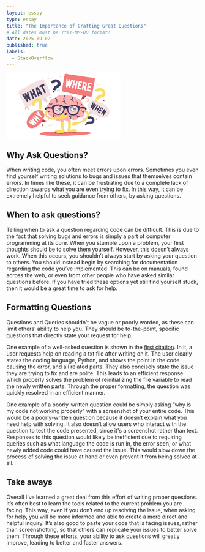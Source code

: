 ```yaml
---
layout: essay
type: essay
title: "The Importance of Crafting Great Questions"
# All dates must be YYYY-MM-DD format!
date: 2025-09-02
published: true
labels:
  - StackOverflow
---
```


<img width="300px" class="rounded float-start pe-4" src="../img/queryimg.png">

## Why Ask Questions?

When writing code, you often meet errors upon errors. Sometimes you even find yourself writing solutions to bugs and issues that themselves contain errors. In times like these, it can be frustrating due to a complete lack of direction towards what you are even trying to fix. In this way, it can be extremely helpful to seek guidance from others, by asking questions.

## When to ask questions?

Telling when to ask a question regarding code can be difficult. This is due to the fact that solving bugs and errors is simply a part of computer programming at its core. When you stumble upon a problem, your first thoughts should be to solve them yourself. However, this doesn’t always work. When this occurs, you shouldn’t always start by asking your question to others. You should instead begin by searching for documentation regarding the code you’ve implemented. This can be on manuals, found across the web, or even from other people who have asked similar questions before. If you have tried these options yet still find yourself stuck, then it would be a great time to ask for help.

## Formatting Questions

Questions and Queries shouldn’t be vague or poorly worded, as these can limit others’ ability to help you. They should be to-the-point, specific questions that directly state your request for help. 

One example of a well-asked question is shown in the [first citation](https://stackoverflow.com/questions/58775663/python-not-reading-file-correctly). In it, a user requests help on reading a txt file after writing on it. The user clearly states the coding language, Python, and shows the point in the code causing the error, and all related parts. They also concisely state the issue they are trying to fix and are polite. This leads to an efficient response which properly solves the problem of reinitializing the file variable to read the newly written parts. Through the proper formatting, the question was quickly resolved in an efficient manner.

One example of a poorly-written question could be simply asking “why is my code not working properly” with a screenshot of your entire code. This would be a poorly-written question because it doesn’t explain what you need help with solving. It also doesn’t allow users who interact with the question to test the code presented, since it's a screenshot rather than text. Responses to this question would likely be inefficient due to requiring queries such as what language the code is run in, the error seen, or what newly added code could have caused the issue. This would slow down the process of solving the issue at hand or even prevent it from being solved at all.

## Take aways

Overall I’ve learned a great deal from this effort of writing proper questions. It’s often best to learn the tools related to the current problem you are facing. This way, even if you don’t end up resolving the issue, when asking for help, you will be more informed and able to create a more direct and helpful inquiry. It’s also good to paste your code that is facing issues, rather than screenshotting, so that others can replicate your issues to better solve them. Through these efforts, your ability to ask questions will greatly improve, leading to better and faster answers.




